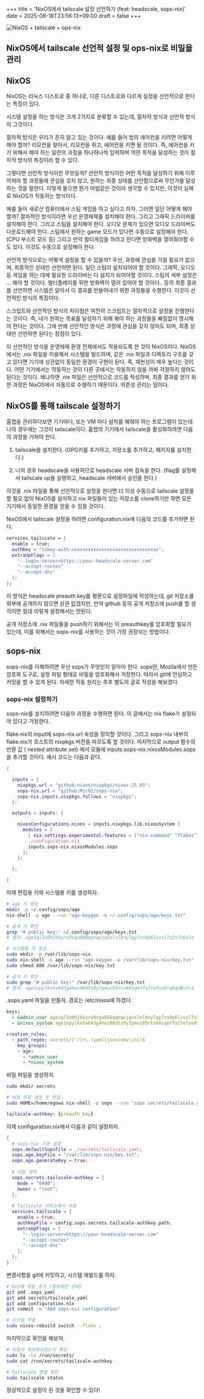 +++
title = 'NixOS에서 tailscale 설정 선언하기 (feat: headscale, sops-nix)'
date = 2025-08-18T23:56:13+09:00
draft = false 
+++

![NixOS + tailscale + ops-nix](featured.png)

## NixOS에서 tailscale 선언적 설정 및 ops-nix로 비밀을 관리

## NixOS

NixOS는 리눅스 디스트로 중 하나로, 다른 디스트로와 다르게 설정을 선언적으로 한다는 특징이 있다.

 시스템 설정을 하는 방식은 크게 2가지로 분류할 수 있는데, 절차적 방식과 선언적 방식이 그것이다. 
 
 절차적 방식은 우리가 흔히 알고 있는 것이다. 예를 들어 방의 에어컨을 키려면 어떻게 해야 할까? 리모컨을 찾아서, 리모컨을 쥐고, 에어컨을 키면 될 것이다. 즉, 에어컨을 키기 위해서 해야 하는 일련의 과정을 하나하나씩 입력하며 어떤 목적을 달성하는 것이 절차적 방식의 특징이라 할 수 있다.
 
 그렇다면 선언적 방식이란 무엇일까? 선언적 방식이란 어떤 목적을 달성하기 위해 이루어져야 할 과정들에 관심을 갖지 않고, 원하는 최종 상태를 선언함으로써 무언가를 달성하는 것을 말한다. 이렇게 들으면 뭔가 마법같은 것이라 생각할 수 있지만, 이것이 실제로 NixOS가 작동하는 방식이다.
 
 예를 들어 새로산 컴퓨터에서 스팀 게임을 하고 싶다고 하자. 그러면 일단 어떻게 해야 할까? 절차적인 방식이라면 우선 운영체제를 설치해야 한다. 그리고 그래픽 드라이버를 설치해야 한다. 그리고 스팀을 설치해야 한다. 오디오 문제가 있으면 오디오 드라이버도 다운로드해야 한다. 스팀에서 원하는 game 모드가 있다면 수동으로 설정해야 한다. (CPU 부스트 모드 등) 그리고 만약 멀티게임을 하려고 한다면 방화벽을 열어줘야할 수도 있다. 이것도 수동으로 설정해야 한다.
 
 선언적 방식으로는 어떻게 설정을 할 수 있을까? 우선, 과정에 관심을 가질 필요가 없으며, 최종적인 상태만 선언하면 된다. 일단 스팀이 설치되어야 할 것이다. 그래픽, 오디오 등 게임을 하는 데에 필요한 드라이버는 다 설치가 되어야할 것이다. 스팀의 세부 설정은 ... 해야 할 것이다. 멀티플레이를 위한 방화벽이 열려 있어야 할 것이다.. 등의 최종 결과를 선언하면 시스템은 알아서 이 결과를 만들어내기 위한 과정들을 수행한다. 이것이 선언적인 방식의 특징이다.
 
 스크립트와 선언적인 방식의 차이점은 여전히 스크립트는 절차적으로 설정을 진행한다는 것이다. 즉, 내가 원하는 목표를 달성하기 위해 해야 하는 과정들을 빠짐없이 명시해야 한다는 것이다. 그에 반해 선언적인 방식은 과정에 관심을 갖지 않아도 되며, 최종 상태만 선언하면 된다는 장점이 있다.
 
 이 선언적인 방식을 운영체제 환경 전체에서도 적용되도록 한 것이 NixOS이다. NixOS에서는 .nix 파일을 이용해서 시스템을 빌드하며, 같은 .nix 파일과 디렉토리 구조를 갖고 있다면 기기에 상관없이 동일한 환경이 구현이 된다. 즉, 재현성이 매우 높다는 것이다. 어떤 기기에서는 작동하는 것이 다른 곳에서는 작동하지 않을 까봐 걱정하지 않아도 된다는 것이다. 왜냐하면 .nix 파일은 선언적으로 코드를 작성하며, 최종 결과를 얻기 위한 과정은 NixOS에서 자동으로 수행하기 때문이다. 의존성 관리는 덤이다.
 
 ## NixOS를 통해 tailscale 설정하기
 
 홈랩을 관리하다보면 기기마다, 또는 VM 마다 설치를 해줘야 하는 프로그램이 있는데 나의 경우에는 그것이 tailscale이다. 홈랩의 기기에서 tailscale을 활성화하려면 다음의 과정을 거쳐야 한다.
 
1. tailscale을 설치한다. (GPG키를 추가하고, 저장소를 추가하고, 패키지를 설치한다.)

2. 나의 경우 headscale을 사용하므로 headscale 서버 접속을 한다. (flag를 설정해서 tailscale up을 실행하고, headscale 서버에서 승인을 한다.)

이것을 .nix 파일을 통해 선언적으로 설정을 한다면 더 이상 수동으로 tailscale 설정을 할 필요 없이 NixOS를 설치하고 nix 파일들이 있는 저장소를 clone하기만 하면 모든 기기에서 동일한 환경을 얻을 수 있을 것이다. 
 
 NixOS에서 tailscale 설정을 하려면 configuration.nix에 다음의 코드를 추가하면 된다.

```nix
services.tailscale = {
  enable = true;
  authKey = "tskey-auth-xxxxxxxxxxxxxxxxxxxxxxxxxxxxxxxx";  
  extraUpFlags = [
    "--login-server=https://your-headscale-server.com"
    "--accept-routes"
    "--accept-dns"
  ];
};
```

이 방식은 headscale preauth key를 평문으로 설정파일에 작성하는데, git 저장소를 외부에 공개하지 않으면 상관 없겠지만, 만약 github 등의 공개 저장소에 push를 할 생각이면 절대 이렇게 설정해서는 안된다. 

공개 저장소에 .nix 파일들을 push하기 위해서는 이 preauthkey를 암호화할 필요가 있는데, 이를 위해서는 sops-nix를 사용하는 것이 가장 권장되는 방법이다.

## sops-nix

sops-nix를 이해하려면 우선 sops가 무엇인지 알아야 한다. sops란, Mozila에서 만든 암호화 도구로, 설정 파일 형태로 비밀을 암호화해서 저장한다. 따라서 git에 안심하고 커밋을 할 수 있게 된다. 자세한 작동 원리는 추후 별도의 글로 작성을 해보겠다.

### sops-nix 설정하기

sops-nix를 설치하려면 다음의 과정을 수행하면 된다. 이 글에서는 nix flake가 설정되어 있다고 가정한다.

flake.nix의 input에 sops-nix.url 속성을 정의할 것이다. 그리고 sops-nix 내부의 flake.nix가 호스트의 nixpkgs 버전을 따르도록 할 것이다. 마지막으로 output 함수의 반환 값 ( nested attribute set) 에서 모듈에 inputs.sops-nix.nixosModules.sops을 추가할 것이다. 예시 코드는 다음과 같다. 

```nix
{

  inputs = {
    nixpkgs.url = "github:nixos/nixpkgs/nixos-25.05";
    sops-nix.url = "github:Mic92/sops-nix";
    sops-nix.inputs.nixpkgs.follows = "nixpkgs";
  };

  outputs = inputs: {

    nixosConfigurations.nixos = inputs.nixpkgs.lib.nixosSystem {
      modules = [
        { nix.settings.experimental-features = ["nix-command" "flakes"]; }
        ./configuration.nix
        inputs.sops-nix.nixosModules.sops
      ];
    };

  };

}
```

이제 편집용 키와 시스템용 키를 생성하자.

```bash
# age 키 생성
mkdir -p ~/.config/sops/age
nix-shell -p age --run "age-keygen -o ~/.config/sops/age/keys.txt"

# 공개 키 확인
grep "# public key:" ~/.config/sops/age/keys.txt
# 결과: age1ql3z0hjhkyrw9xga8k0qqnqxjqsxlnlkny7qy7zs9p6lcxsl7z2s7n6z2x
```

```bash
# 시스템용 키 생성
sudo mkdir -p /var/lib/sops-nix
sudo nix-shell -p age --run "age-keygen -o /var/lib/sops-nix/key.txt"
sudo chmod 600 /var/lib/sops-nix/key.txt

# 공개 키 확인
sudo grep "# public key:" /var/lib/sops-nix/key.txt
# 결과: age1npylkntw643g4hwz96dts9y7pmvc05rtnk6sqm7fx2lefuv8tq6qd8ufca
```

.sops.yaml 파일을 만들자. 경로는 /etc/nixos에 하겠다.

```yaml
keys:
  - &admin_user age1ql3z0hjhkyrw9xga8k0qqnqxjqsxlnlkny7qy7zs9p6lcxsl7z2s7n6z2x  # 편집용 키
  - &nixos_system age1npylkntw643g4hwz96dts9y7pmvc05rtnk6sqm7fx2lefuv8tq6qd8ufca  # 시스템용 키

creation_rules:
  - path_regex: secrets/[^/]+\.(yaml|json|env|ini)$
    key_groups:
    - age:
      - *admin_user
      - *nixos_system
```

비밀 파일을 생성하자.

```bash
sudo mkdir secrets

# 비밀 파일 생성 및 편집
sudo HOME=/home/egowa nix-shell -p sops --run "sops secrets/tailscale.yaml"
```

```yaml
tailscale-authkey: {preauth_key}
```

이제 configuration.nix에서 다음과 같이 설정하자.

```nix
{
  # sops-nix 기본 설정
  sops.defaultSopsFile = ./secrets/tailscale.yaml;
  sops.age.keyFile = "/var/lib/sops-nix/key.txt";
  sops.age.generateKey = true;
  
  # 비밀 정의
  sops.secrets.tailscale-authkey = {
    mode = "0400";
    owner = "root";
  };
  
  # Tailscale 서비스에서 사용
  services.tailscale = {
    enable = true;
    authKeyFile = config.sops.secrets.tailscale-authkey.path;
    extraUpFlags = [
      "--login-server=https://your-headscale-server.com"
      "--accept-routes"
      "--accept-dns"
    ];
  };
}
```

변경사항을 git에 커밋하고, 시스템 재빌드를 하자.

```bash
# Git에 파일 추가 (암호화된 상태)
git add .sops.yaml
git add secrets/tailscale.yaml
git add configuration.nix
git commit -m "Add sops-nix configuration"

# 시스템 적용
sudo nixos-rebuild switch --flake .
```

마지막으로 확인을 해보자.

```bash
# 비밀이 복호화되었는지 확인
sudo ls -la /run/secrets/
sudo cat /run/secrets/tailscale-authkey

# Tailscale 연결 확인
sudo tailscale status
```

정상적으로 설정이 된 것을 확인할 수 있다!
